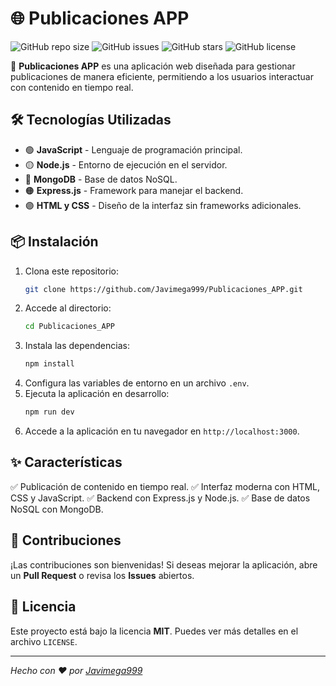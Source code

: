 # 🌐 Publicaciones APP

![GitHub repo size](https://img.shields.io/github/repo-size/Javimega999/Publicaciones_APP?style=for-the-badge)
![GitHub issues](https://img.shields.io/github/issues/Javimega999/Publicaciones_APP?style=for-the-badge)
![GitHub stars](https://img.shields.io/github/stars/Javimega999/Publicaciones_APP?style=for-the-badge)
![GitHub license](https://img.shields.io/github/license/Javimega999/Publicaciones_APP?style=for-the-badge)

🚀 **Publicaciones APP** es una aplicación web diseñada para gestionar publicaciones de manera eficiente, permitiendo a los usuarios interactuar con contenido en tiempo real.

## 🛠️ Tecnologías Utilizadas

- 🟢 **JavaScript** - Lenguaje de programación principal.
- 🟡 **Node.js** - Entorno de ejecución en el servidor.
- 🔵 **MongoDB** - Base de datos NoSQL.
- 🟠 **Express.js** - Framework para manejar el backend.
- 🟣 **HTML y CSS** - Diseño de la interfaz sin frameworks adicionales.



## 📦 Instalación

1. Clona este repositorio:
   ```bash
   git clone https://github.com/Javimega999/Publicaciones_APP.git
   ```
2. Accede al directorio:
   ```bash
   cd Publicaciones_APP
   ```
3. Instala las dependencias:
   ```bash
   npm install
   ```
4. Configura las variables de entorno en un archivo `.env`.
5. Ejecuta la aplicación en desarrollo:
   ```bash
   npm run dev
   ```
6. Accede a la aplicación en tu navegador en `http://localhost:3000`.

## ✨ Características

✅ Publicación de contenido en tiempo real.
✅ Interfaz moderna con HTML, CSS y JavaScript.
✅ Backend con Express.js y Node.js.
✅ Base de datos NoSQL con MongoDB.

## 🚀 Contribuciones

¡Las contribuciones son bienvenidas! Si deseas mejorar la aplicación, abre un **Pull Request** o revisa los **Issues** abiertos.

## 📄 Licencia

Este proyecto está bajo la licencia **MIT**. Puedes ver más detalles en el archivo `LICENSE`.

---

_Hecho con ❤️ por [Javimega999](https://github.com/Javimega999)_
